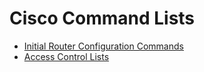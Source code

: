# Cisco Command Lists
* [Initial Router Configuration Commands](ciscorouter)
* [Access Control Lists](ciscoacls)
